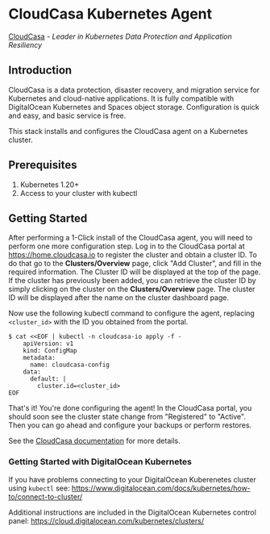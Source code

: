 # CloudCasa Kubernetes Agent

[CloudCasa](https://cloudcasa.io) - *Leader in Kubernetes Data Protection and Application Resiliency*

## Introduction

CloudCasa is a data protection, disaster recovery, and migration service for Kubernetes and cloud-native applications.
It is fully compatible with DigitalOcean Kubernetes and Spaces object storage.
Configuration is quick and easy, and basic service is free.

This stack installs and configures the CloudCasa agent on a Kubernetes cluster.

## Prerequisites

1. Kubernetes 1.20+
2. Access to your cluster with kubectl

## Getting Started

After performing a 1-Click install of the CloudCasa agent, you will need to perform one more configuration step.
Log in to the CloudCasa portal at https://home.cloudcasa.io to register the cluster and obtain a cluster ID.
To do that go to the **Clusters/Overview** page, click "Add Cluster", and fill in the required information.
The Cluster ID will be displayed at the top of the page.
If the cluster has previously been added, you can retrieve the cluster ID by simply clicking on the cluster on the **Clusters/Overview** page.
The cluster ID will be displayed after the name on the cluster dashboard page.

Now use the following kubectl command to configure the agent, replacing `<cluster_id>` with the ID you obtained from the portal.

```
$ cat <<EOF | kubectl -n cloudcasa-io apply -f -
    apiVersion: v1
    kind: ConfigMap
    metadata:
      name: cloudcasa-config
    data:
      default: |
        cluster.id=<cluster_id>
EOF
```

That's it! You're done configuring the agent!
In the CloudCasa portal, you should soon see the cluster state change from "Registered" to "Active".
Then you can go ahead and configure your backups or perform restores.

See the [CloudCasa documentation](https://docs.cloudcasa.io/help/) for more details.

### Getting Started with DigitalOcean Kubernetes

If you have problems connecting to your DigitalOcean Kuberenetes cluster using `kubectl` see:
https://www.digitalocean.com/docs/kubernetes/how-to/connect-to-cluster/
 
Additional instructions are included in the DigitalOcean Kubernetes control panel:
https://cloud.digitalocean.com/kubernetes/clusters/ 
